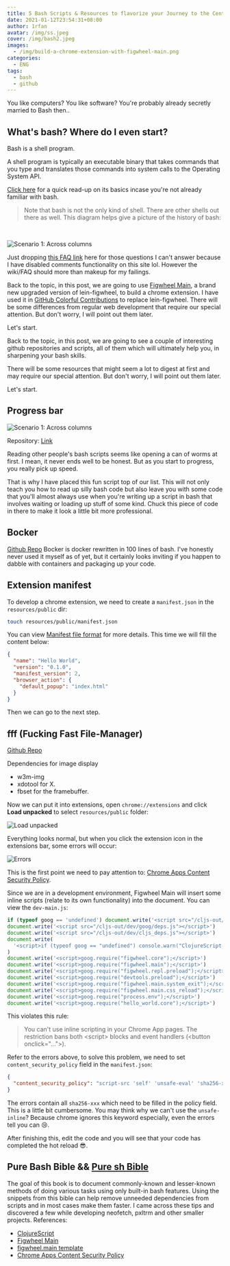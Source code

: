```yaml
---
title: 5 Bash Scripts & Resources to flavorize your Journey to the Centre of the Shell
date: 2021-01-12T23:54:31+08:00
author: 1rfan
avatar: /img/ss.jpeg
cover: /img/bash2.jpeg
images:
  - /img/build-a-chrome-extension-with-figwheel-main.png
categories:
  - ENG
tags:
  - bash
  - github
---
```


You like computers? You like software? You're probably already secretly married to Bash then..

<!--more-->

## What's bash? Where do I even start?

Bash is a shell program.

A shell program is typically an executable binary that takes commands that you type and  translates those commands into system calls to the Operating System API.

<a href="https://wiki.bash-hackers.org/scripting/basics" target="_blank">Click here</a> for a quick read-up on its basics incase you're not already familiar with bash.

> Note that bash is not the only kind of shell. There are other shells out there as well.
This diagram helps give a picture of the history of bash:

<br/>

![Scenario 1: Across columns](/img/bash_table.png)


Just dropping <a href="https://mywiki.wooledge.org/BashFAQ" target="_blank">this FAQ link</a> here for those questions I can't answer because I have disabled comments functionality on this site lol. However the wiki/FAQ should more than makeup for my failings.

Back to the topic, in this post, we are going to use [Figwheel Main](https://figwheel.org/), a brand new upgraded version of lein-figwheel, to build a chrome extension.
I have used it in [GitHub Colorful Contributions](https://github.com/g1eny0ung/github-colorful-contributions-graph) to replace lein-figwheel.
There will be some differences from regular web development that require our special attention. But don't worry, I will point out them later.

Let's start.


Back to the topic, in this post, we are going to see a couple of interesting github repositories and scripts, all of them which will ultimately help you, in sharpening your bash skills.

There will be some resources that might seem a lot to digest at first and may require our special attention. But don't worry, I will point out them later.

Let's start.

## Progress bar
![Scenario 1: Across columns](/img/bashgif.gif)

Repository: <a href="https://github.com/edouard-lopez/progress-bar.sh" target="_blank">Link</a>

Reading other people's bash scripts seems like opening a can of worms at first. I mean, it never ends well to be honest. But as you start to progress, you really pick up speed.

That is why I have placed this fun script top of our list. This will not only teach you how to read up silly bash code but also leave you with some code that you'll almost always use when you're writing up a script in bash that involves waiting or loading up stuff of some kind. Chuck this piece of code in there to make it look a little bit more professional.


## Bocker

[Github Repo](https://github.com/p8952/bocker)
Bocker is docker rewritten in 100 lines of bash. I've honestly never used it myself as of yet, but it certainly looks inviting if you happen to dabble with containers and packaging up your code.



## Extension manifest

To develop a chrome extension, we need to create a `manifest.json` in the `resources/public` dir:

```bash
touch resources/public/manifest.json
```

You can view [Manifest file format](https://developer.chrome.com/docs/extensions/mv2/manifest/#manifest_version) for more details. This time we will fill the content below:

```json
{
  "name": "Hello World",
  "version": "0.1.0",
  "manifest_version": 2,
  "browser_action": {
    "default_popup": "index.html"
  }
}
```

Then we can go to the next step.

## fff (Fucking Fast File-Manager)

<a href="https://github.com/dylanaraps/fff" target="_blank">Github Repo</a>

Dependencies for image display

- w3m-img
- xdotool for X.
- fbset for the framebuffer.



Now we can put it into extensions, open `chrome://extensions` and click **Load unpacked** to select `resources/public` folder:

![Load unpacked](/img/build-a-chrome-extension-with-figwheel-main/load-unpacked.png)

Everything looks normal, but when you click the extension icon in the extensions bar, some errors will occur:

![Errors](/img/build-a-chrome-extension-with-figwheel-main/errors.png)

This is the first point we need to pay attention to: [Chrome Apps Content Security Policy](https://developer.chrome.com/docs/apps/contentSecurityPolicy/).

Since we are in a development environment, Figwheel Main will insert some inline scripts (relate to its own functionality) into the document. You can view the `dev-main.js`:

```js
if (typeof goog == 'undefined') document.write('<script src="/cljs-out/dev/goog/base.js"></script>')
document.write('<script src="/cljs-out/dev/goog/deps.js"></script>')
document.write('<script src="/cljs-out/dev/cljs_deps.js"></script>')
document.write(
  '<script>if (typeof goog == "undefined") console.warn("ClojureScript could not load :main, did you forget to specify :asset-path?");</script>'
)
document.write('<script>goog.require("figwheel.core");</script>')
document.write('<script>goog.require("figwheel.main");</script>')
document.write('<script>goog.require("figwheel.repl.preload");</script>')
document.write('<script>goog.require("devtools.preload");</script>')
document.write('<script>goog.require("figwheel.main.system_exit");</script>')
document.write('<script>goog.require("figwheel.main.css_reload");</script>')
document.write('<script>goog.require("process.env");</script>')
document.write('<script>goog.require("hello_world.core");</script>')
```

This violates this rule:

> You can't use inline scripting in your Chrome App pages. The restriction bans both \<script\> blocks and event handlers (\<button onclick="..."\>).

Refer to the errors above, to solve this problem, we need to set `content_security_policy` field in the `manifest.json`:

```json
{
  "content_security_policy": "script-src 'self' 'unsafe-eval' 'sha256-xxx' 'sha256-xxx' 'sha256-xxx'; object-src 'self'"
}
```

The errors contain all `sha256-xxx` which need to be filled in the policy field. This is a little bit cumbersome. You may think why we can't use the `unsafe-inline`?
Because chrome ignores this keyword especially, even the errors tell you can 😢.

After finishing this, edit the code and you will see that your code has completed the hot reload 😎.



## Pure Bash Bible  && <a href="https://github.com/dylanaraps/pure-sh-bible" target="_blank">Pure sh Bible</a>

The goal of this book is to document commonly-known and lesser-known methods of doing various tasks using only built-in bash features. Using the snippets from this bible can help remove unneeded dependencies from scripts and in most cases make them faster. I came across these tips and discovered a few while developing neofetch, pxltrm and other smaller projects.
References:

- [ClojureScript](https://clojurescript.org/)
- [Figwheel Main](https://figwheel.org/)
- [figwheel.main template](https://rigsomelight.com/figwheel-main-template/)
- [Chrome Apps Content Security Policy](https://developer.chrome.com/docs/apps/contentSecurityPolicy/)